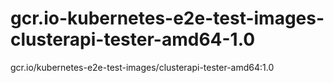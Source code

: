 # gcr.io-kubernetes-e2e-test-images-clusterapi-tester-amd64-1.0
gcr.io/kubernetes-e2e-test-images/clusterapi-tester-amd64:1.0
